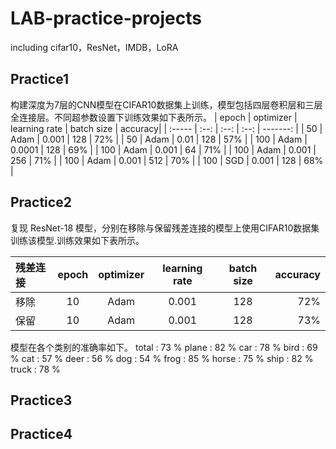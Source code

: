 # LAB-practice-projects
including cifar10，ResNet，IMDB，LoRA

## Practice1
构建深度为7层的CNN模型在CIFAR10数据集上训练，模型包括四层卷积层和三层全连接层。不同超参数设置下训练效果如下表所示。
| epoch | optimizer | learning rate | batch size | accuracy|
| :----- 	| :--: | :--: | :--: | -------:	 |
| 50 	|  Adam  | 0.001 | 128 | 72% |
| 50 	|  Adam  | 0.01 | 128 | 57% |
| 100 	|  Adam  | 0.0001 | 128 | 69% |
| 100 	|  Adam  | 0.001 | 64 | 71% |
| 100 	|  Adam  | 0.001 | 256 | 71% |
| 100 	|  Adam  | 0.001 | 512 | 70% |
| 100 	|  SGD  | 0.001 | 128 | 68% |


## Practice2
复现 ResNet-18 模型，分别在移除与保留残差连接的模型上使用CIFAR10数据集训练该模型.训练效果如下表所示。

| 残差连接 | epoch | optimizer | learning rate | batch size | accuracy|
| :----- 	| :--: | :--: | :--: | :--: | -------:	 |
| 移除 | 10 	|  Adam  | 0.001 | 128 | 72% |
| 保留 | 10 	|  Adam  | 0.001 | 128 | 73% |

模型在各个类别的准确率如下。
total : 73 %
plane : 82 %
car : 78 %
bird : 69 %
cat : 57 %
deer : 56 %
dog : 54 %
frog : 85 %
horse : 75 %
ship : 82 %
truck : 78 %

## Practice3


## Practice4




